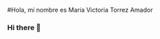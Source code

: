#Hola, mi nombre es Maria Victoria Torrez Amador
### Hi there 👋

<!--
**Torrez-victoria/Torrez-victoria** is a ✨ _special_ ✨ repository because its `README.md` (this file) appears on your GitHub profile.

Here are some ideas to get you started:

- 🔭 Actualmente estoy estudiando en la Universidad Privada Domingo Savio, en la materia de Programacion Basica...
- 🌱 Actualmente estoy aprendiendo Programacion Basica ...
- 👯 Busco colaborar en ...
- 🤔 Estoy buscando ayuda con...
- 💬 Preguntame sobre...
- 📫 Cómo contactarme: amador1063vicki@gmail.com / cel: 78256740  / cel: 71195237 ..
- 😄 Pronombre: Pinki...
- ⚡ Hecho de la diversión: ...
-->
